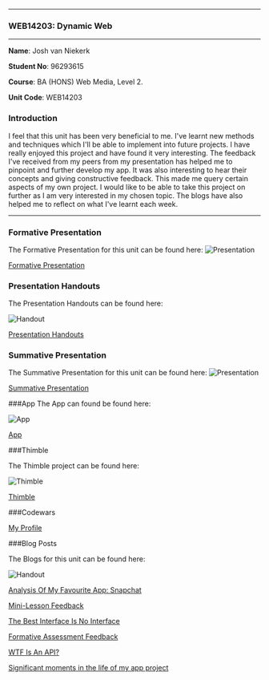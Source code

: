 ***

### WEB14203: Dynamic Web 

***

**Name**: Josh van Niekerk

**Student No**: 96293615

**Course**: BA (HONS) Web Media, Level 2.

**Unit Code**: WEB14203

### Introduction

I feel that this unit has been very beneficial to me. I've learnt new methods and techniques which I'll be able to implement into future projects. I have really enjoyed this project and have found it very interesting. The feedback I've received from my peers from my presentation has helped me to pinpoint and further develop my app. It was also interesting to hear their concepts and giving constructive feedback. This made me query certain aspects of my own project. I would like to be able to take this project on further as I am very interested in my chosen topic. The blogs have also helped me to reflect on what I've learnt each week.

***

### Formative Presentation

The Formative Presentation for this unit can be found here:
![Presentation](https://lh3.ggpht.com/9rwhkrvgiLhXVBeKtScn1jlenYk-4k3Wyqt1PsbUr9jhGew0Gt1w9xbwO4oePPd5yOM=w80)

[Formative Presentation](https://docs.google.com/presentation/d/1XQ6HaA761HCzdc6vqGLIC6VFaLhY1lXQeiWcjO9EdN4/edit?usp=sharing)

### Presentation Handouts
The Presentation Handouts can be found here:

![Handout](https://lh4.ggpht.com/-wROmWQVYTcjs3G6H0lYkBK2nPGYsY75Ik2IXTmOO2Oo0SMgbDtnF0eqz-BRR1hRQg=w80)

[Presentation Handouts](https://docs.google.com/document/d/15MgAK_beKD1e0xC9cCGBq0MnYeTsMy_TRUDlgZ4e3QY/edit?usp=sharing)

### Summative Presentation

The Summative Presentation for this unit can be found here:
![Presentation](https://lh3.ggpht.com/9rwhkrvgiLhXVBeKtScn1jlenYk-4k3Wyqt1PsbUr9jhGew0Gt1w9xbwO4oePPd5yOM=w80)

[Summative Presentation](https://docs.google.com/presentation/d/1tPw1tLlG1nePenXgtS7MoqQlRijt1FHYX9KHUDfnIuw/edit?usp=sharing)

###App
The App can found be found here:

![App](https://gyazo.com/30267e74e151efc4d40a6828e2ea7658.png)

[App](https://joshvn.github.io/nightlife/)

###Thimble

The Thimble project can be found here:

![Thimble](http://www.i-programmer.info/images/stories/News/2015/Sept/A/thimblelogosq.jpg)


[Thimble](https://thimbleprojects.org/joshvn/127107/)

###Codewars

[My Profile](https://www.codewars.com/users/joshvn)

###Blog Posts

The Blogs for this unit can be found here:

![Handout](https://lh4.ggpht.com/-wROmWQVYTcjs3G6H0lYkBK2nPGYsY75Ik2IXTmOO2Oo0SMgbDtnF0eqz-BRR1hRQg=w80)

[Analysis Of My Favourite App: Snapchat](https://docs.google.com/document/d/1ktdms_SMG7rJNvDDeV_KYYw_j78NF5G83d18KuraQVs/edit?usp=sharing)

[Mini-Lesson Feedback](https://docs.google.com/document/d/14z4Tu6ySwG3a4a0y5t_L9qLpbkWr_5X_2ri3TL6dTWY/edit?usp=sharing)

[The Best Interface Is No Interface](https://docs.google.com/document/d/1ll9C70hipzgIf8JrMt0qPzOAoAcdiFXrICS1iw7NvCs/edit?usp=sharing)

[Formative Assessment Feedback](https://docs.google.com/document/d/1jXi6xJg8O-SeCEO34jXQpp1XW5zlC2CCmimH2psG9zk/edit?usp=sharing)

[WTF Is An API?](https://docs.google.com/document/d/1dQN83bVQiwUmICBf6fXUsrIekzllM4NuilfP4HwZU48/edit?usp=sharing)

[Significant moments in the life of my app project](https://docs.google.com/document/d/1cAMt50NVCZ4X2BVk3TBQUIbXtK7t1ixO1PaOKQQo0G8/edit?usp=sharing)
